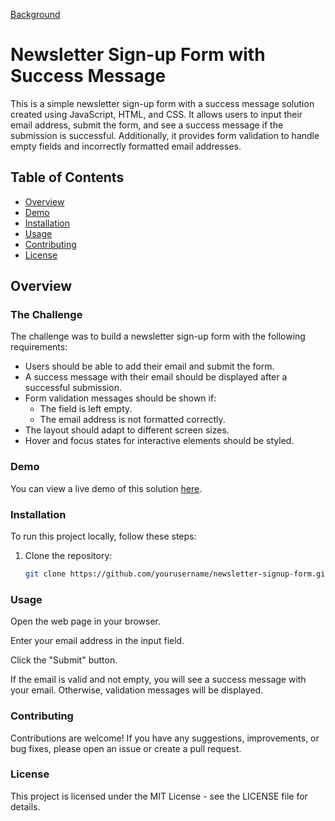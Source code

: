 [Background](/assets/images/bg.png)

# Newsletter Sign-up Form with Success Message

This is a simple newsletter sign-up form with a success message solution created using JavaScript, HTML, and CSS. It allows users to input their email address, submit the form, and see a success message if the submission is successful. Additionally, it provides form validation to handle empty fields and incorrectly formatted email addresses.

## Table of Contents

- [Overview](#overview)
- [Demo](#demo)
- [Installation](#installation)
- [Usage](#usage)
- [Contributing](#contributing)
- [License](#license)

## Overview

### The Challenge

The challenge was to build a newsletter sign-up form with the following requirements:

- Users should be able to add their email and submit the form.
- A success message with their email should be displayed after a successful submission.
- Form validation messages should be shown if:
  - The field is left empty.
  - The email address is not formatted correctly.
- The layout should adapt to different screen sizes.
- Hover and focus states for interactive elements should be styled.

### Demo

You can view a live demo of this solution [here](https://newsletter-message.vercel.app/).

### Installation

To run this project locally, follow these steps:

1. Clone the repository:

   ```bash
   git clone https://github.com/yourusername/newsletter-signup-form.git

### Usage

Open the web page in your browser.

Enter your email address in the input field.

Click the "Submit" button.

If the email is valid and not empty, you will see a success message with your email. Otherwise, validation messages will be displayed.

### Contributing
Contributions are welcome! If you have any suggestions, improvements, or bug fixes, please open an issue or create a pull request.

### License
This project is licensed under the MIT License - see the LICENSE file for details.
